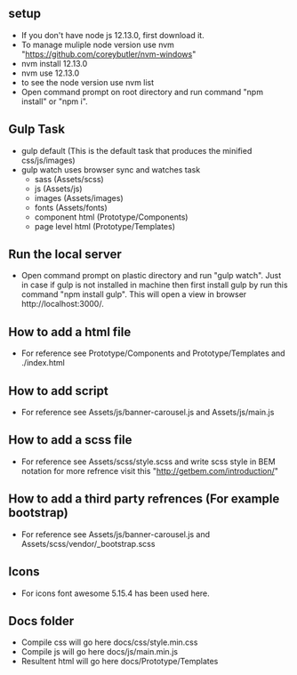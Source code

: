 ## setup ##
* If you don't have node js 12.13.0, first download it.
* To manage muliple node version use nvm "https://github.com/coreybutler/nvm-windows"
* nvm install 12.13.0
* nvm use 12.13.0
* to see the node version use nvm list 
* Open command prompt on root directory and run command "npm install" or "npm i".

## Gulp Task ##
* gulp default (This is the default task that produces the minified css/js/images)
* gulp watch uses browser sync and watches task
  - sass (Assets/scss)
  - js (Assets/js)
  - images (Assets/images)
  - fonts (Assets/fonts)
  - component html (Prototype/Components)
  - page level html (Prototype/Templates)

## Run the local server ##
* Open command prompt on plastic directory and run "gulp watch". Just in case if gulp is not installed in machine then first install gulp by run this command "npm install gulp". This will open a view in browser http://localhost:3000/.

## How to add a html file ##
* For reference see Prototype/Components and Prototype/Templates and ./index.html

## How to add script ##
*  For reference see Assets/js/banner-carousel.js and Assets/js/main.js 

## How to add a scss file ##
* For reference see Assets/scss/style.scss and write scss style in BEM notation for more refrence visit this "http://getbem.com/introduction/"

## How to add a third party refrences (For example bootstrap)
* For reference see Assets/js/banner-carousel.js and Assets/scss/vendor/_bootstrap.scss

## Icons
* For icons font awesome 5.15.4 has been used here.

## Docs folder ##
* Compile css will go here docs/css/style.min.css
* Compile js will go here docs/js/main.min.js
* Resultent html will go here docs/Prototype/Templates
 